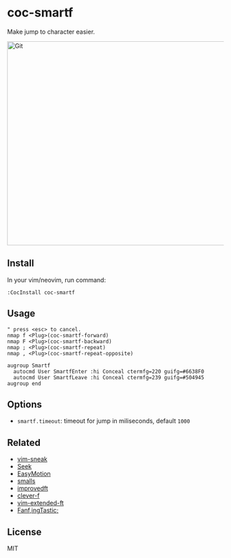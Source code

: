 # coc-smartf

Make jump to character easier.

<img alt="Git" src="https://user-images.githubusercontent.com/251450/59192006-ada21c00-8bb3-11e9-994e-027ab5de06bf.gif" height="475" width="630" />

## Install

In your vim/neovim, run command:

```
:CocInstall coc-smartf
```

## Usage

```vim
" press <esc> to cancel.
nmap f <Plug>(coc-smartf-forward)
nmap F <Plug>(coc-smartf-backward)
nmap ; <Plug>(coc-smartf-repeat)
nmap , <Plug>(coc-smartf-repeat-opposite)

augroup Smartf
  autocmd User SmartfEnter :hi Conceal ctermfg=220 guifg=#6638F0
  autocmd User SmartfLeave :hi Conceal ctermfg=239 guifg=#504945
augroup end
```

## Options

- `smartf.timeout`: timeout for jump in miliseconds, default `1000`

## Related

- [vim-sneak](https://github.com/justinmk/vim-sneak)
- [Seek](https://github.com/goldfeld/vim-seek)
- [EasyMotion](https://github.com/Lokaltog/vim-easymotion)
- [smalls](https://github.com/t9md/vim-smalls)
- [improvedft](https://github.com/chrisbra/improvedft)
- [clever-f](https://github.com/rhysd/clever-f.vim)
- [vim-extended-ft](https://github.com/svermeulen/vim-extended-ft)
- [Fanf,ingTastic;](https://github.com/dahu/vim-fanfingtastic)

## License

MIT
